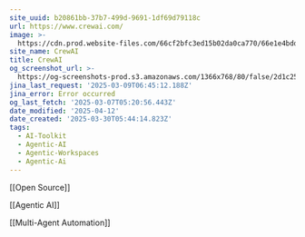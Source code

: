 ```yaml
---
site_uuid: b20861bb-37b7-499d-9691-1df69d79118c
url: https://www.crewai.com/
image: >-
  https://cdn.prod.website-files.com/66cf2bfc3ed15b02da0ca770/66e1e4bddb9f194838194eb2_256x256.png
site_name: CrewAI
title: CrewAI
og_screenshot_url: >-
  https://og-screenshots-prod.s3.amazonaws.com/1366x768/80/false/2d1c25882762ee1d7d08262b260f4f6a6e73efb92255dd5c23f50d9f9c5bcd84.jpeg
jina_last_request: '2025-03-09T06:45:12.188Z'
jina_error: Error occurred
og_last_fetch: '2025-03-07T05:20:56.443Z'
date_modified: '2025-04-12'
date_created: '2025-03-30T05:44:14.823Z'
tags:
  - AI-Toolkit
  - Agentic-AI
  - Agentic-Workspaces
  - Agentic-Ai
---
```














































































































































































































































































































































































[[Open Source]]

[[Agentic AI]]

[[Multi-Agent Automation]]




